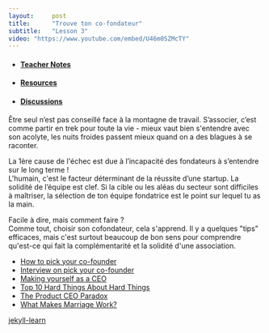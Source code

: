 ```yaml
---
layout:     post
title:      "Trouve ton co-fondateur"
subtitle:   "Lesson 3"
video: "https://www.youtube.com/embed/U46m0SZMcTY"
---
```

<!-- Everything underneath is going under the video -->
<div class="undervideo">
<div>
  <!-- Nav tabs -->
  <ul class="nav nav-tabs" role="tablist">
    <li role="presentation" class="active"><a href="#notes" aria-controls="notes" role="tab" data-toggle="tab"><h4>Teacher Notes</h4></a></li>
    <li role="presentation"><a href="#resources" aria-controls="resources" role="tab" data-toggle="tab"><h4>Resources</h4></a></li>
    <li role="presentation"><a href="#discussions" aria-controls="discussions" role="tab" data-toggle="tab"><h4>Discussions</h4></a></li>
  </ul>
  <!-- Tab panes -->
  <div class="tab-content">
    <div role="tabpanel" class="tab-pane fade in active" id="notes">
      <p>Être seul n’est pas conseillé face à la montagne de travail. S’associer, c’est comme partir en trek pour toute la vie - mieux vaut bien s'entendre avec son acolyte, les nuits froides passent mieux quand on a des blagues à se raconter.</p>
      <p>La 1ère cause de l'échec est due à l’incapacité des fondateurs à s’entendre sur le long terme !<br/>
      L'humain, c'est le facteur déterminant de la réussite d’une startup. La solidité de l’équipe est clef. Si la cible ou les aléas du secteur sont difficiles à maîtriser, la sélection de ton équipe fondatrice est le point sur lequel tu as la main.</p>
      <p>Facile à dire, mais comment faire ?<br/>
      Comme tout, choisir son cofondateur, cela s'apprend. Il y a quelques "tips" efficaces, mais c'est surtout beaucoup de bon sens pour comprendre qu'est-ce qui fait la complémentarité et la solidité d'une association.</p>
    </div>
    <div role="tabpanel" class="tab-pane fade" id="resources">
      <ul>
        <li><a href="#">How to pick your co-founder</a></li>
        <li><a href="#">Interview on pick your co-founder</a></li>
        <li><a href="#">Making yourself as a CEO</a></li>
        <li><a href="#">Top 10 Hard Things About Hard Things</a></li>
        <li><a href="#">The Product CEO Paradox</a></li>
        <li><a href="#">What Makes Marriage Work?</a></li>
      </ul>
    </div>
    <div role="tabpanel" class="tab-pane fade" id="discussions">
      <a class="muut" href="https://muut.com/i/jekyll-learn/comments" type="dynamic">jekyll-learn</a>
      <script src="//cdn.muut.com/1/moot.min.js"></script>
    </div>
  </div>
</div>